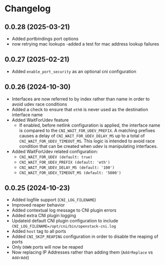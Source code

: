 # Changelog

## 0.0.28 (2025-03-21)
 - Added portbindings port options
 -  now retrying mac lookups
   -added a test for mac address lookup failures

## 0.0.27 (2025-02-21)
 - Added `enable_port_security` as an optional cni configuration

## 0.0.26 (2024-10-30)

- Interfaces are now referred to by index rather than name in order to avoid udev race conditions
- Added a check to ensure that `eth0` is never used as the destination interface name
- Added WaitForUdev feature
    - If enabled, before netlink configuration is applied, the interface name is compared to the `CNI_WAIT_FOR_UDEV_PREFIX`.  A matching prefixes causes a delay of `CNI_WAIT_FOR_UDEV_DELAY_MS` up to a total of `CNI_WAIT_FOR_UDEV_TIMEOUT_MS`.
    This logic is intended to avoid race condition that can be created when udev is manipulating interfaces.
- Added WaitForUdev related configuration:
    - `CNI_WAIT_FOR_UDEV (default: true)`
    - `CNI_WAIT_FOR_UDEV_PREFIX (default: 'eth')`
    - `CNI_WAIT_FOR_UDEV_DELAY_MS (default: '100')`
    - `CNI_WAIT_FOR_UDEV_TIMEOUT_MS (default: '5000')`


## 0.0.25 (2024-10-23)

- Added logfile support (`CNI_LOG_FILENAME`)
- Improved reaper behavior
- Added contextual log message to CNI plugin errors
- Added extra CNI plugin logging
- Updateid default CNI plugin configuration to include `CNI_LOG_FILENAME=/opt/cni/bin/openstack-cni.log`
- Added `host` tag to all ports
- Added `CNI_SKIP_REAPING` configuration in order to disable the reaping of ports
- Only `DOWN` ports will now be reaped
- Now replacing IP Addresses rather than adding them (`AddrReplace` vs `AddrAdd`)
